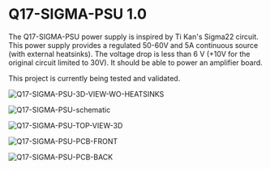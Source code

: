 # Q17-SIGMA-PSU 1.0<br>

The Q17-SIGMA-PSU power supply is inspired by Ti Kan's Sigma22 circuit. This power supply provides a regulated 50-60V and 5A continuous source (with external heatsinks). The voltage drop is less than 6 V (+10V for the original circuit limited to 30V). It should be able to power an amplifier board.

This project is currently being tested and validated.

![Q17-SIGMA-PSU-3D-VIEW-WO-HEATSINKS](https://github.com/stefaweb/Q17-Amplifier/assets/12907102/7e1d5be7-b0e3-486b-b51e-1789eaf045fb)

![Q17-SIGMA-PSU-schematic](https://github.com/stefaweb/Q17-Amplifier/assets/12907102/27a62992-eec8-48ad-a322-557047647c44)

![Q17-SIGMA-PSU-TOP-VIEW-3D](https://github.com/stefaweb/Q17-Amplifier/assets/12907102/23faabce-f5df-455c-af98-e92c2f0449a2)

![Q17-SIGMA-PSU-PCB-FRONT](https://github.com/stefaweb/Q17-Amplifier/assets/12907102/d26a6679-ac3e-42c7-ada9-98fda66ee608)

![Q17-SIGMA-PSU-PCB-BACK](https://github.com/stefaweb/Q17-Amplifier/assets/12907102/2ef85e47-d427-457d-aeb6-33ffd7ce868e)


